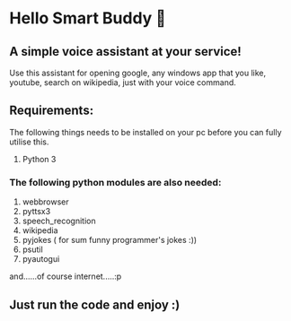 # Hello Smart Buddy 👋

## A simple voice assistant at your service!


Use this assistant for opening google, any windows app that you like, youtube, search on wikipedia, just with your voice command.

## Requirements:
The following things needs to be installed on your pc before you can fully utilise this.

1. Python 3
### The following python modules are also needed:
1. webbrowser
2. pyttsx3
3. speech_recognition
4. wikipedia
5. pyjokes ( for sum funny programmer's jokes :))
6. psutil
7. pyautogui

and......of course internet.....:p
## Just run the code and enjoy :)
